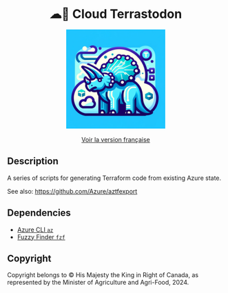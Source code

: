 <div align="center">
    <h1>☁🐘 Cloud Terrastodon</h1>
    <img src="logo.png" width="230">
    <br/>

[Voir la version française](./README.fr_ca.md)


</div>


## Description

A series of scripts for generating Terraform code from existing Azure state.

See also: https://github.com/Azure/aztfexport

## Dependencies

- [Azure CLI `az`](https://learn.microsoft.com/en-us/cli/azure/install-azure-cli#install)
- [Fuzzy Finder `fzf`](https://github.com/junegunn/fzf?tab=readme-ov-file#installation)

## Copyright

Copyright belongs to © His Majesty the King in Right of Canada, as represented by the Minister of Agriculture and Agri-Food, 2024.
